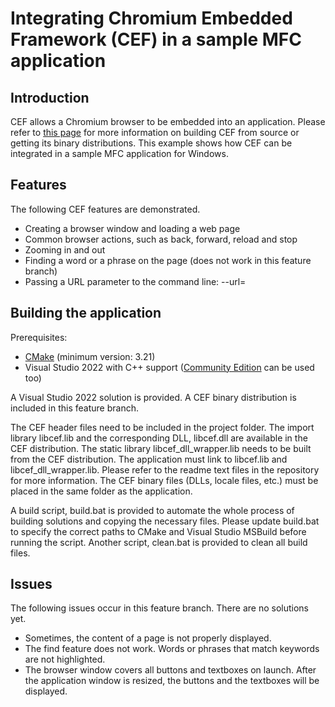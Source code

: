 Integrating Chromium Embedded Framework (CEF) in a sample MFC application
=========================================================================

## Introduction

CEF allows a Chromium browser to be embedded into an application.
Please refer to [this page](https://github.com/chromiumembedded/cef) for more information on building CEF from source or getting its binary distributions.
This example shows how CEF can be integrated in a sample MFC application for Windows.

## Features

The following CEF features are demonstrated.

- Creating a browser window and loading a web page
- Common browser actions, such as back, forward, reload and stop
- Zooming in and out
- Finding a word or a phrase on the page (does not work in this feature branch)
- Passing a URL parameter to the command line: --url=<URL>

## Building the application

Prerequisites:
- [CMake](https://cmake.org/) (minimum version: 3.21)
- Visual Studio 2022 with C++ support ([Community Edition](https://visualstudio.microsoft.com/vs/community/) can be used too)

A Visual Studio 2022 solution is provided.
A CEF binary distribution is included in this feature branch.

The CEF header files need to be included in the project folder.
The import library libcef.lib and the corresponding DLL, libcef.dll are available in the CEF distribution.
The static library libcef_dll_wrapper.lib needs to be built from the CEF distribution.
The application must link to libcef.lib and libcef_dll_wrapper.lib.
Please refer to the readme text files in the repository for more information.
The CEF binary files (DLLs, locale files, etc.) must be placed in the same folder as the application.

A build script, build.bat is provided to automate the whole process of building solutions and copying the necessary files.
Please update build.bat to specify the correct paths to CMake and Visual Studio MSBuild before running the script.
Another script, clean.bat is provided to clean all build files.

## Issues

The following issues occur in this feature branch. There are no solutions yet.

- Sometimes, the content of a page is not properly displayed.
- The find feature does not work. Words or phrases that match keywords are not highlighted.
- The browser window covers all buttons and textboxes on launch. After the application window is resized, the buttons and the textboxes will be displayed.
